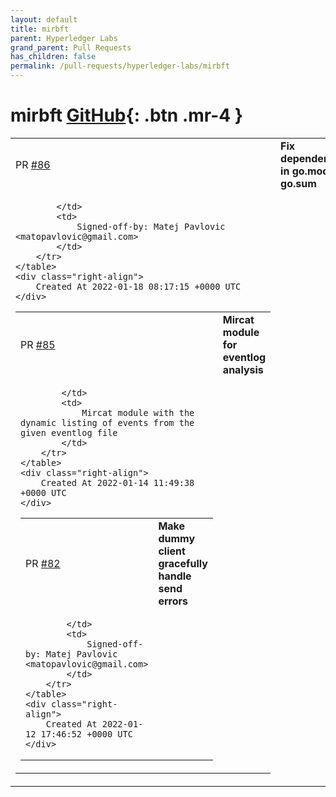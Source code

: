 ```yaml
---
layout: default
title: mirbft
parent: Hyperledger Labs
grand_parent: Pull Requests
has_children: false
permalink: /pull-requests/hyperledger-labs/mirbft
---
```


# mirbft <span class="fs-3 right-align">[GitHub](https://github.com/hyperledger-labs/mirbft){: .btn .mr-4 }</span>


<div>
    <table>
        <tr>
            <td>
                PR <a href="https://github.com/hyperledger-labs/mirbft/pull/86" class=".btn">#86</a>
            </td>
            <td>
                <b>
                    Fix dependencies in go.mod and go.sum
                </b>
            </td>
        </tr>
        <tr>
            <td>
                
            </td>
            <td>
                Signed-off-by: Matej Pavlovic <matopavlovic@gmail.com>
            </td>
        </tr>
    </table>
    <div class="right-align">
        Created At 2022-01-18 08:17:15 +0000 UTC
    </div>
</div>

<div>
    <table>
        <tr>
            <td>
                PR <a href="https://github.com/hyperledger-labs/mirbft/pull/85" class=".btn">#85</a>
            </td>
            <td>
                <b>
                    Mircat module for eventlog analysis
                </b>
            </td>
        </tr>
        <tr>
            <td>
                
            </td>
            <td>
                Mircat module with the dynamic listing of events from the given eventlog file
            </td>
        </tr>
    </table>
    <div class="right-align">
        Created At 2022-01-14 11:49:38 +0000 UTC
    </div>
</div>

<div>
    <table>
        <tr>
            <td>
                PR <a href="https://github.com/hyperledger-labs/mirbft/pull/82" class=".btn">#82</a>
            </td>
            <td>
                <b>
                    Make dummy client gracefully handle send errors
                </b>
            </td>
        </tr>
        <tr>
            <td>
                
            </td>
            <td>
                Signed-off-by: Matej Pavlovic <matopavlovic@gmail.com>
            </td>
        </tr>
    </table>
    <div class="right-align">
        Created At 2022-01-12 17:46:52 +0000 UTC
    </div>
</div>

